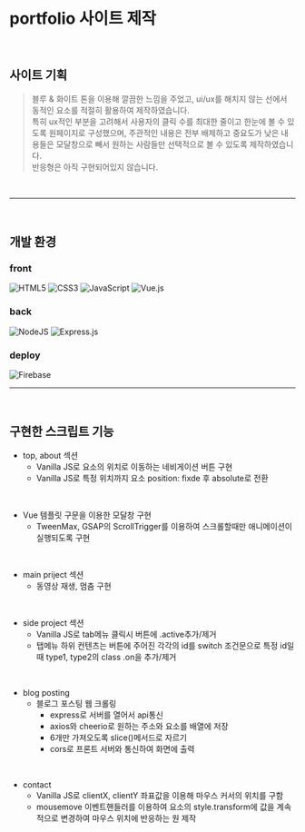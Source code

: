 # portfolio 사이트 제작

<br/>

## 사이트 기획
>블루 & 화이트 톤을 이용해 깔끔한 느낌을 주었고, ui/ux를 해치지 않는 선에서 동적인 요소를 적절히 활용하여 제작하였습니다.<br/> 
특히 ux적인 부분을 고려해서 사용자의 클릭 수를 최대한 줄이고 한눈에 볼 수 있도록 원페이지로 구성했으며,
주관적인 내용은 전부 배제하고 중요도가 낮은 내용들은 모달창으로 빼서 원하는 사람들만 선택적으로 볼 수 있도록 제작하였습니다.<br/>
반응형은 아직 구현되어있지 않습니다.

<br/>

-----

<br/>

## 개발 환경

### front
![HTML5](https://img.shields.io/badge/html5-%23E34F26.svg?style=for-the-badge&logo=html5&logoColor=white)
![CSS3](https://img.shields.io/badge/css3-%231572B6.svg?style=for-the-badge&logo=css3&logoColor=white)
![JavaScript](https://img.shields.io/badge/javascript-%23323330.svg?style=for-the-badge&logo=javascript&logoColor=%23F7DF1E)
![Vue.js](https://img.shields.io/badge/vuejs-%2335495e.svg?style=for-the-badge&logo=vuedotjs&logoColor=%234FC08D)

### back
![NodeJS](https://img.shields.io/badge/node.js-6DA55F?style=for-the-badge&logo=node.js&logoColor=white)
![Express.js](https://img.shields.io/badge/express.js-%23404d59.svg?style=for-the-badge&logo=express&logoColor=%2361DAFB)

### deploy
![Firebase](https://img.shields.io/badge/Firebase-FFCA28?style=for-the-badge&logo=Firebase&logoColor=white)

-----
<br/>

## 구현한 스크립트 기능

+ top, about 섹션
  + Vanilla JS로 요소의 위치로 이동하는 네비게이션 버튼 구현
  + Vanilla JS로 특정 위치까지 요소 position: fixde 후 absolute로 전환 
  
<br/>

+ Vue 템플릿 구문을 이용한 모달창 구현
  + TweenMax, GSAP의 ScrollTrigger를 이용하여 스크롤할때만 애니메이션이 실행되도록 구현
  
<br/>

+ main priject 섹션
  + 동영상 재생, 멈춤 구현
  
<br/>

+ side project 섹션
  + Vanilla JS로 tab메뉴 클릭시 버튼에 .active추가/제거 
  + 탭메뉴 하위 컨텐츠는 버튼에 주어진 각각의 id를 switch 조건문으로 특정 id일때 type1, type2의 class .on을 추가/제거
  
<br/>

+ blog posting
  + 블로그 포스팅 웹 크롤링
    + express로 서버를 열어서 api통신
    + axios와 cheerio로 원하는 주소와 요소를 배열에 저장
    + 6개만 가져오도록 slice()메서드로 자르기
    + cors로 프론트 서버와 통신하여 화면에 출력

<br/>

+ contact
  + Vanilla JS로 clientX, clientY 좌표값을 이용해 마우스 커서의 위치를 구함
  + mousemove 이벤트핸들러를 이용하여 요소의 style.transform에 값을 계속적으로 변경하여 마우스 위치에 반응하는 원 제작
